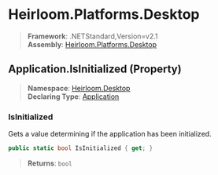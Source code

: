 # Heirloom.Platforms.Desktop

> **Framework**: .NETStandard,Version=v2.1  
> **Assembly**: [Heirloom.Platforms.Desktop][0]

## Application.IsInitialized (Property)

> **Namespace**: [Heirloom.Desktop][0]  
> **Declaring Type**: [Application][1]

### IsInitialized

Gets a value determining if the application has been initialized.

```cs
public static bool IsInitialized { get; }
```

> **Returns**: `bool`

[0]: ../../../Heirloom.Platforms.Desktop.md
[1]: ../Application.md
